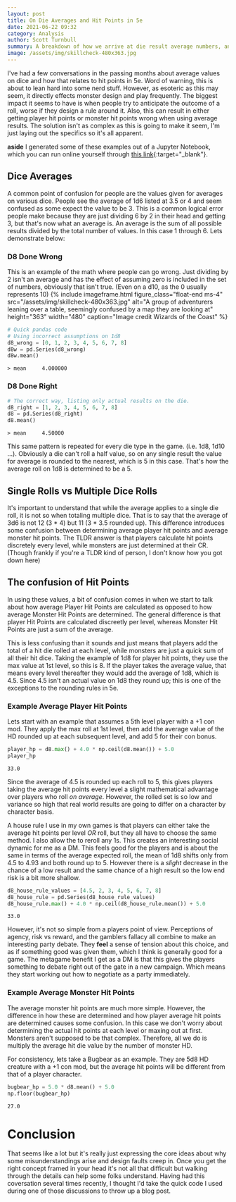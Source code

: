 ```yaml
---
layout: post
title: On Die Averages and Hit Points in 5e
date: 2021-06-22 09:32
category: Analysis
author: Scott Turnbull
summary: A breakdown of how we arrive at die result average numbers, and how that can cause errors in rolling HP and designing monsters.
image: /assets/img/skillcheck-480x363.jpg
---
```

I've had a few conversations in the passing months about average values on dice and how that relates to hit points in 5e. Word of warning, this is about to lean hard into some nerd stuff.  However, as esoteric as this may seem, it directly effects monster design and play frequently. The biggest impact it seems to have is when people try to anticipate the outcome of a roll, worse if they design a rule around it. Also, this can result in either getting player hit points or monster hit points wrong when using average results.  The solution isn't as complex as this is going to make it seem, I'm just laying out the specifics so it's all apparent.

**aside** I generated some of these examples out of a Jupyter Notebook, which you can run online yourself through [this link](https://mybinder.org/v2/gh/Streamweaver/DnDNotebook/0fe60184a44f012f10b67873958e1752bd8f5341?filepath=Stat%20Generation.ipynb){:target="_blank"}.

## Dice Averages

A common point of confusion for people are the values given for averages on various dice.  People see the average of 1d6 listed at 3.5 or 4 and seem confused as some expect the value to be 3. This is a common logical error people make because they are just dividing 6 by 2 in their head and getting 3, but that's now what an average is.  An average is the sum of all possible results divided by the total number of values. In this case 1 through 6. Lets demonstrate below:

### D8 Done Wrong
This is an example of the math where people can go wrong.  Just dividing by 2 isn't an average and has the effect of assuming 
zero is included in the set of numbers, obviously that isn't true.  (Even on a d10, as the 0 usually represents 10)
{% include imageframe.html
  figure_class="float-end ms-4"
  src="/assets/img/skillcheck-480x363.jpg"
  alt="A group of adventurers leaning over a table, seemingly confused by a map they are looking at"
  height="363" width="480"
  caption="Image credit Wizards of the Coast"
 %}
```python
# Quick pandas code
# Using incorrect assumptions on 1d8
d8_wrong = [0, 1, 2, 3, 4, 5, 6, 7, 8]
d8w = pd.Series(d8_wrong)
d8w.mean()
```
    > mean     4.000000

### D8 Done Right
```python
# The correct way, listing only actual results on the die.
d8_right = [1, 2, 3, 4, 5, 6, 7, 8]
d8 = pd.Series(d8_right)
d8.mean()
```
    > mean     4.50000


This same pattern is repeated for every die type in the game. (i.e. 1d8, 1d10 ...).  Obviously a die can't roll a half value, 
so on any single result the value for average is rounded to the nearest, which is 5 in this case. That's how the average
roll on 1d8 is determined to be a 5.

## Single Rolls vs Multiple Dice Rolls

It's important to understand that while the average applies to a single die roll, it is not so when totaling multiple dice.  That is to say that the average of 3d6 is not 12 (3 * 4) but 11 (3 * 3.5 rounded up).  This difference introduces some confusion between determining average player hit points and average monster hit points.  The TLDR answer is that players calculate hit points discretely every level, while monsters are just determined at their CR. (Though frankly if you're a
TLDR kind of person, I don't know how you got down here)

## The confusion of Hit Points

In using these values, a bit of confusion comes in when we start to talk about how average Player Hit Points are
calculated as opposed to how average Monster Hit Points are determined.  The general difference is that player Hit
Points are calculated discreetly per level, whereas Monster Hit Points are just a sum of the average.

This is less confusing than it sounds and just means that players add the total of a hit die rolled at each level, while
monsters are just a quick sum of all their hit dice.  Taking the example of 1d8 for player hit points, they use the max
value at 1st level, so this is 8. If the player takes the average value, that means every level thereafter they would
add the average of 1d8, which is 4.5.  Since 4.5 isn't an actual value on 1d8 they round up; this is one of the
exceptions to the rounding rules in 5e.

### Example Average Player Hit Points

Lets start with an example that assumes a 5th level player with a +1 con mod. They apply the max roll at 1st level, then
add the average value of the HD rounded up at each subsequent level, and add 5 for their con bonus.


```python
player_hp = d8.max() + 4.0 * np.ceil(d8.mean()) + 5.0
player_hp
```
    33.0

Since the average of 4.5 is rounded up each roll to 5, this gives players taking the average hit points every level a
slight mathematical advantage over players who roll *on average*. However, the rolled set is so low and variance so high
that real world results are going to differ on a character by character basis.

A house rule I use in my own games is that players can either take the average hit points per level *OR* roll, but they
all have to choose the same method.  I also allow the to reroll any 1s. This creates an interesting social dynamic for
me as a DM.  This feels good for the players and is about the same in terms of the average expected roll, the mean of 1d8 shifts only from 4.5 to 4.93 and both round up to 5.  However there is a *slight* decrease in the chance of a low result and the same chance of a high result so the low end risk is a bit more shallow.

```python
d8_house_rule_values = [4.5, 2, 3, 4, 5, 6, 7, 8]
d8_house_rule = pd.Series(d8_house_rule_values)
d8_house_rule.max() + 4.0 * np.ceil(d8_house_rule.mean()) + 5.0
```
    33.0

However, it's not so simple from a players point of view.  Perceptions of agency, risk vs reward, and the gamblers
fallacy all combine to make an interesting party debate. They **feel** a sense of tension about this choice, and as if 
something good was given them, which I think is generally good for a game.  The metagame benefit I get as a DM is that 
this gives the players something to debate right out of the gate in a new campaign. Which means they start working out how to negotiate as a party
immediately.

### Example Average Monster Hit Points

The average monster hit points are much more simple.  However, the difference in how these are determined and how player
average hit points are determined causes some confusion. In this case we don't worry about determining the actual hit
points at each level or maxing out at first.  Monsters aren't supposed to be that complex.  Therefore, all we do is
multiply the average hit die value by the number of monster HD.

For consistency, lets take a Bugbear as an example. They are 5d8 HD creature with a +1 con mod, but the average hit
points will be different from that of a player character.

```python
bugbear_hp = 5.0 * d8.mean() + 5.0
np.floor(bugbear_hp)
```
    27.0

# Conclusion
 That seems like a lot but it's really just expressing the core ideas about why some misunderstandings arise and design faults creep in.  Once you get the right concept framed in your head it's not all that difficult but walking through the details can help some folks understand.  Having had this coversation several times recently, I thought I'd take the quick code I used during one of those discussions to throw up a blog post.
